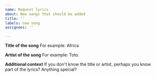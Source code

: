 ```yaml
---
name: Request lyrics
about: New songs that should be added
title: ''
labels: new song
assignees: ''

---
```


**Title of the song**
For example: Africa

**Artist of the song**
For example: Toto. 

**Additional context**
If you don't know the title or artist, perhaps you know part of the lyrics? Anything special?
